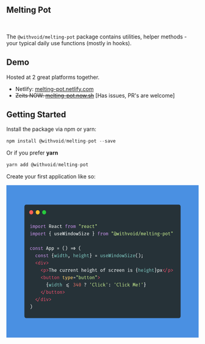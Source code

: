 ## Melting Pot

<p align="center">
  <img src="https://badgen.net/npm/v/@withvoid/melting-pot" alt="">
  <img src="https://badgen.net/badge/license/MIT/blue" alt="">
  <img src="https://badgen.net/npm/dt/@withvoid/melting-pot" alt="">
</p>

The `@withvoid/melting-pot` package contains utilities, helper methods - your typical daily use functions (mostly in hooks).

## Demo

Hosted at 2 great platforms together.

* Netlify: [melting-pot.netlify.com](https://melting-pot.netlify.com)
* <strike>Zeits NOW: [melting-pot.now.sh](https://melting-pot.now.sh/)</strike> [Has issues, PR's are welcome]

## Getting Started

Install the package via npm or yarn:

```js
npm install @withvoid/melting-pot --save
```

Or if you prefer <b>yarn</b>

```js
yarn add @withvoid/melting-pot
```

Create your first application like so:

<div align="center">
  <img 
    alt="Melting-Pot code preview"
    src="static/images/preview.png"
    height="400px"
  />
</div>
